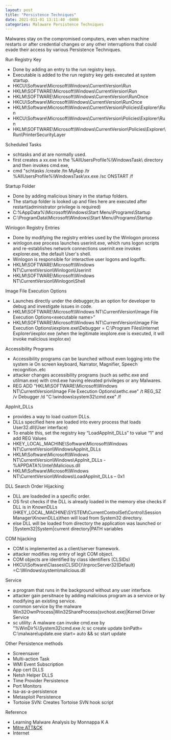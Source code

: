 ```yaml
--- 
layout: post
title: "Persistence Techniques"
date: 2021-011-01 13:11:40 -0400
categories: Malaware Persistence Techniques 
---
```

Malwares stay on the compromised computers, even when machine restarts or after credential changes or any other interruptions that could evade their access by various Persistence Techniques.

Run Registry Key
- Done by adding an entry to the run registry keys.
- Executable is added to the run registry key gets executed at system startup.
- HKCU\Software\Microsoft\Windows\CurrentVersion\Run
- HKLM\SOFTWARE\Microsoft\Windows\CurrentVersion\Run
- HKLM\SOFTWARE\Microsoft\Windows\CurrentVersion\RunOnce
- HKCU\Software\Microsoft\Windows\CurrentVersion\RunOnce
- HKLM\Software\Microsoft\Windows\CurrentVersion\Policies\Explorer\Run
- HKCU\Software\Microsoft\Windows\CurrentVersion\Policies\Explorer\Run
- HKLM\SOFTWARE\Microsoft\Windows\CurrentVersion\Policies\Explorer\Run\PrinterSecurityLayer


Scheduled Tasks
- schtasks and at are normally used.
- first creates a xx.exe in the %AllUsersProfile%\WindowsTask\ directory and then invokes cmd.exe,
- cmd "schtasks /create /tn MyApp /tr %AllUsersProfile%\WindowsTask\xx.exe /sc ONSTART /f


Startup Folder
- Done by adding malicious binary in the startup folders.
- The startup folder is looked up and files here are executed after restart(administrator privilege is required)
- C:\%AppData%\Microsoft\Windows\Start Menu\Programs\Startup
- C:\ProgramData\Microsoft\Windows\Start Menu\Programs\Startup


Winlogon Registry Entries
- Done by modifying the registry entries used by the Winlogon process
- winlogon.exe process launches userinit.exe, which runs logon scripts and re-establishes network connections userinit.exe invokes explorer.exe, the default User's shell.
- Winlogon is responsible for interactive user logons and logoffs.
- HKLM\SOFTWARE\Microsoft\Windows NT\CurrentVersion\Winlogon\Userinit
- HKLM\SOFTWARE\Microsoft\Windows NT\CurrentVersion\Winlogon\Shell

Image File Execution Options
- Launches directly under the debugger,its an option for developer to debug and investigate issues in code.
- HKLM\SOFTWARE\Microsoft\Windows NT\CurrentVersion\Image File Execution Options\<executable name>"
- HKLM\SOFTWARE\Microsoft\Windows NT\CurrentVersion\Image File Execution Options\iexplore.exe\Debugger = C:\Program Files\Internet Explorer\iexplor.exe (when the legitimate iexplore.exe is executed, it will invoke malicious iexplor.ex)


Accessibility Programs
- Accessibility programs can be launched without even logging into the system ie On screen keyboard, Narrator, Magnifier, Speech recognition..etc
- attacker changes accessibility programs (such as sethc.exe and utilman.exe) with cmd.exe having elevated privileges or any Malwares.
- REG ADD "HKLM\SOFTWARE\Microsoft\Windows NT\CurrentVersion\Image File Execution Options\sethc.exe" /t REG_SZ /v Debugger /d "C:\windows\system32\cmd.exe" /f


AppInit_DLLs
- provides a way to load custom DLLs.
- DLLs specified here are loaded into every process that loads User32.dll(User interface)
- To enable this, set the registry key “LoadAppInit_DLLs” to value “1” and add REG Values
- HKEY_LOCAL_MACHINE\Software\Microsoft\Windows NT\CurrentVersion\WindowsAppInit_DLLs
- HKLM\Software\Microsoft\Windows NT\CurrentVersion\Windows\AppInit_DLLs -  %APPDATA%\Intel\Malicious.dll
- HKLM\Software\Microsoft\Windows NT\CurrentVersion\Windows\LoadAppInit_DLLs – 0x1


DLL Search Order Hijacking
- DLL are loadeded in a specific order.
- OS first checks if the DLL is already loaded in the memory else checks if DLL is in KnownDLLs (HKEY_LOCAL_MACHINE\SYSTEM\CurrentControlSet\Control\Session Manager\KnownDLLs)then will load from System32 directory.
- else DLL will be loaded from directory the application was launched or |System32|System|current directory|PATH variables


COM hijacking
- COM is implemented as a client/server framework.
- attacker modifies reg entry of legit COM object.
- COM objects are identified by class identifiers (CLSIDs)
- HKCU\Software\Classes\CLSID\{<CLSIDs>}\InprocServer32\(Default) =C:\Windows\system\malicious.dll


Service
- a program that runs in the background without any user interface.
- attacker gain persitnace by adding malicious program as a service or by modifying an existing service.
- common service by the malware Win32OwnProcess|Win32ShareProcess(svchost.exe)|Kernel Driver Service
- sc utility: A malware can invoke cmd.exe by "%WinDir%\System32\cmd.exe /c sc create update binPath= C:\malware\update.exe start= auto && sc start update


Other Persistence methods
- Screensaver   
- Multi-action Task  
- WMI Event Subscription  
- App cert DLLS  
- Netsh Helper DLLS  
- Time Provider Persistence  
- Port Monitors  
- lsa-as-a-persistence  
- Metasploit Persistence  
- Tortoise SVN: Creates Tortoise SVN hook script   


Reference 
- Learning Malware Analysis by Monnappa K A
- [Mitre ATT&CK](https://attack.mitre.org/tactics/TA0003/)
- Internet 
